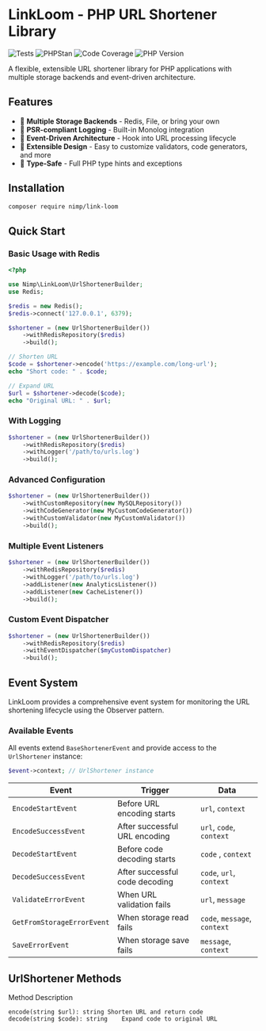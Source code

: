 # LinkLoom - PHP URL Shortener Library

![Tests](https://github.com/nimp-dev/link-loom/actions/workflows/tests.yml/badge.svg)
![PHPStan](https://github.com/nimp-dev/link-loom/actions/workflows/phpstan.yml/badge.svg)
![Code Coverage](https://codecov.io/gh/nimp-dev/link-loom/branch/main/graph/badge.svg)
![PHP Version](https://img.shields.io/badge/PHP-8.3%2B-blue.svg)

A flexible, extensible URL shortener library for PHP applications with multiple storage backends and event-driven architecture.

## Features

- 🚀 **Multiple Storage Backends** - Redis, File, or bring your own
- 📝 **PSR-compliant Logging** - Built-in Monolog integration
- 🎯 **Event-Driven Architecture** - Hook into URL processing lifecycle
- 🔧 **Extensible Design** - Easy to customize validators, code generators, and more
- 💪 **Type-Safe** - Full PHP type hints and exceptions

## Installation

```bash
composer require nimp/link-loom
```

## Quick Start
### Basic Usage with Redis
```php
<?php

use Nimp\LinkLoom\UrlShortenerBuilder;
use Redis;

$redis = new Redis();
$redis->connect('127.0.0.1', 6379);

$shortener = (new UrlShortenerBuilder())
    ->withRedisRepository($redis)
    ->build();

// Shorten URL
$code = $shortener->encode('https://example.com/long-url');
echo "Short code: " . $code;

// Expand URL
$url = $shortener->decode($code);
echo "Original URL: " . $url;
```
### With Logging
```php
$shortener = (new UrlShortenerBuilder())
    ->withRedisRepository($redis)
    ->withLogger('/path/to/urls.log')
    ->build();
```
### Advanced Configuration
```php
$shortener = (new UrlShortenerBuilder())
    ->withCustomRepository(new MySQLRepository())
    ->withCodeGenerator(new MyCustomCodeGenerator())
    ->withCustomValidator(new MyCustomValidator())
    ->build();
```
### Multiple Event Listeners
```php
$shortener = (new UrlShortenerBuilder())
    ->withRedisRepository($redis)
    ->withLogger('/path/to/urls.log')
    ->addListener(new AnalyticsListener())
    ->addListener(new CacheListener())
    ->build();
```
### Custom Event Dispatcher
```php
$shortener = (new UrlShortenerBuilder())
    ->withRedisRepository($redis)
    ->withEventDispatcher($myCustomDispatcher)
    ->build();
```

## Event System

LinkLoom provides a comprehensive event system for monitoring the URL shortening lifecycle using the Observer pattern.

### Available Events

All events extend `BaseShortenerEvent` and provide access to the `UrlShortener` instance:

```php
$event->context; // UrlShortener instance
```

| Event | Trigger | Data                  |
|-------|---------|-----------------------|
| `EncodeStartEvent` | Before URL encoding starts | `url`, `context`      |
| `EncodeSuccessEvent` | After successful URL encoding | `url`, `code`, `context` |
| `DecodeStartEvent` | Before code decoding starts | `code` , `context`    |
| `DecodeSuccessEvent` | After successful code decoding | `code`, `url`, `context` |
| `ValidateErrorEvent` | When URL validation fails | `url`, `message` |
| `GetFromStorageErrorEvent` | When storage read fails | `code`, `message`, `context` |
| `SaveErrorEvent` | When storage save fails | `message`, `context`|


## UrlShortener Methods
Method	Description
```
encode(string $url): string	Shorten URL and return code
decode(string $code): string	Expand code to original URL
```
